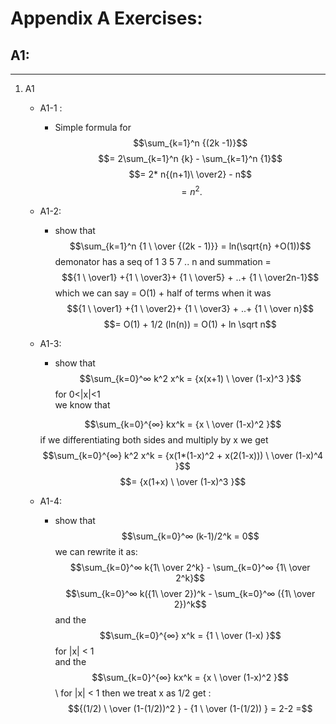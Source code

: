 # Appendix A Exercises:

## A1:

---

1. A1

   - A1-1 :
     - Simple formula for $$\sum_{k=1}^n {(2k -1)}$$
       $$=  2\sum_{k=1}^n {k} -  \sum_{k=1}^n {1}$$
       $$= 2* n{(n+1)\ \over2} - n$$
       $$=n^2.$$
   - A1-2:
     - show that $$\sum_{k=1}^n {1 \ \over {(2k - 1)}} = ln(\sqrt{n} +O(1))$$
       demonator has a seq of 1 3 5 7 .. n and summation = $${1 \ \over1} +{1 \ \over3}+ {1 \ \over5} + ..+ {1 \ \over2n-1}$$
       which we can say = O(1) + half of terms when it was $${1 \ \over1} +{1 \ \over2}+ {1 \ \over3} + ..+ {1 \ \over n}$$
       $$= O(1) + 1/2 (ln(n)) = O(1) + ln \sqrt n$$
   - A1-3:

     - show that $$\sum_{k=0}^∞ k^2 x^k = {x(x+1) \ \over (1-x)^3 }$$ for 0<|x|<1\
       we know that

     $$\sum_{k=0}^{∞} kx^k  =  {x  \ \over (1-x)^2 }$$
     if we differentiating both sides and multiply by x we get\
      $$\sum_{k=0}^{∞} k^2 x^k  =  {x(1*(1-x)^2 + x(2(1-x)))  \ \over (1-x)^4 }$$
     $$= {x(1+x)  \ \over (1-x)^3 }$$

    - A1-4:
        
        - show that $$\sum_{k=0}^∞ (k-1)/2^k = 0$$
        we can rewrite it as:\
        $$\sum_{k=0}^∞ k{1\ \over 2^k} - \sum_{k=0}^∞ {1\ \over 2^k}$$
        $$\sum_{k=0}^∞ k({1\ \over 2})^k - \sum_{k=0}^∞ ({1\ \over 2})^k$$
        and the $$\sum_{k=0}^{∞} x^k  =  {1  \ \over (1-x) }$$ for |x| < 1\
        and the $$\sum_{k=0}^{∞} kx^k  =  {x  \ \over (1-x)^2 }$$ \ for |x| < 1
        then we treat x as 1/2 get : \
        $${(1/2)  \ \over (1-(1/2))^2 } -  {1  \ \over (1-(1/2)) } = 2-2 =$$
        


